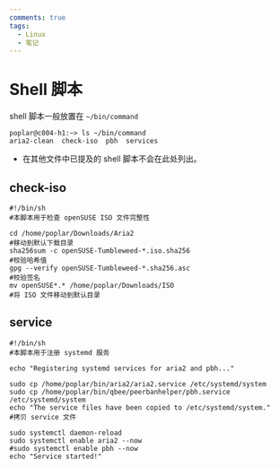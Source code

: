 ```yaml
---
comments: true
tags:
  - Linux
  - 笔记
---
```


# Shell 脚本

shell 脚本一般放置在 `~/bin/command`

```shell
poplar@c004-h1:~> ls ~/bin/command
aria2-clean  check-iso  pbh  services
```

* 在其他文件中已提及的 shell 脚本不会在此处列出。

## check-iso

```shell
#!/bin/sh
#本脚本用于检查 openSUSE ISO 文件完整性

cd /home/poplar/Downloads/Aria2
#移动到默认下载目录
sha256sum -c openSUSE-Tumbleweed-*.iso.sha256
#校验哈希值
gpg --verify openSUSE-Tumbleweed-*.sha256.asc
#校验签名
mv openSUSE*.* /home/poplar/Downloads/ISO
#将 ISO 文件移动到默认目录
```

## service

```shell
#!/bin/sh
#本脚本用于注册 systemd 服务

echo "Registering systemd services for aria2 and pbh..."

sudo cp /home/poplar/bin/aria2/aria2.service /etc/systemd/system
sudo cp /home/poplar/bin/qbee/peerbanhelper/pbh.service /etc/systemd/system
echo "The service files have been copied to /etc/systemd/system."
#拷贝 service 文件

sudo systemctl daemon-reload
sudo systemctl enable aria2 --now
#sudo systemctl enable pbh --now
echo "Service started!"
```